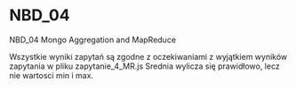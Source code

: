 # NBD_04
NBD_04 Mongo Aggregation and MapReduce

Wszystkie wyniki zapytań są zgodne z oczekiwaniami z wyjątkiem wyników zapytania w pliku zapytanie_4_MR.js
Srednia wylicza się prawidłowo, lecz nie wartosci min i max. 
